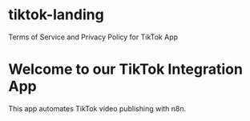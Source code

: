 # tiktok-landing
Terms of Service and Privacy Policy for TikTok App
<h1>Welcome to our TikTok Integration App</h1>
<p>This app automates TikTok video publishing with n8n.</p>

